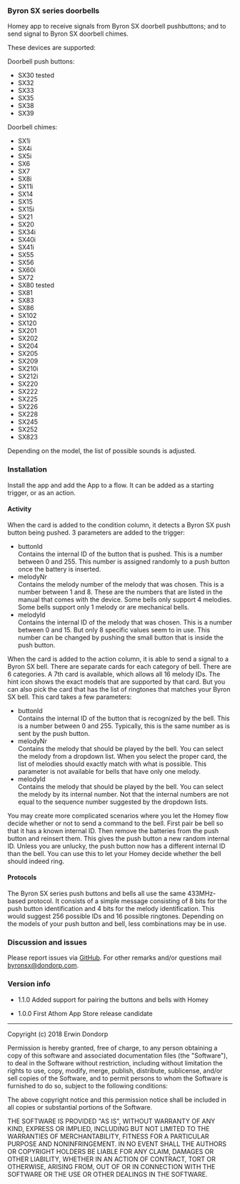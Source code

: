 
### Byron SX series doorbells
Homey app to receive signals from Byron SX doorbell pushbuttons; and to send signal to Byron SX doorbell chimes.

These devices are supported:

Doorbell push buttons:
* SX30 tested
* SX32 
* SX33
* SX35
* SX38
* SX39

Doorbell chimes:
* SX1i
* SX4i
* SX5i
* SX6
* SX7
* SX8i
* SX11i
* SX14
* SX15
* SX15i
* SX21
* SX20
* SX34i
* SX40i
* SX41i
* SX55
* SX56
* SX60i
* SX72
* SX80 tested
* SX81
* SX83
* SX86
* SX102
* SX120
* SX201
* SX202
* SX204
* SX205
* SX209
* SX210i
* SX212i
* SX220
* SX222
* SX225
* SX226
* SX228
* SX245
* SX252
* SX823

Depending on the model, the list of possible sounds is adjusted.

### Installation
Install the app and add the App to a flow. 
It can be added as a starting trigger, or as an action.

#### Activity

When the card is added to the condition column, it detects a Byron SX push button being pushed. 3 parameters are added to the trigger:
* buttonId\
Contains the internal ID of the button that is pushed. This is a number between 0 and 255. This number is assigned randomly to a push button once the battery is inserted.
* melodyNr\
Contains the melody number of the melody that was chosen. This is a number between 1 and 8. These are the numbers that are listed in the manual that comes with the device. Some bells only support 4 melodies. Some bells support only 1 melody or are mechanical bells.
* melodyId\
Contains the internal ID of the melody that was chosen. This is a number between 0 and 15. But only 8 specific values seem to in use. This number can be changed by pushing the small button that is inside the push button.

When the card is added to the action column, it is able to send a signal to a Byron SX bell. There are separate cards for each category of bell. There are 6 categories. A 7th card is available, which allows all 16 melody IDs. The hint icon shows the exact models that are supported by that card. But you can also pick the card that has the list of ringtones that matches your Byron SX bell. This card takes a few parameters:
* buttonId\
Contains the internal ID of the button that is recognized by the bell. This is a number between 0 and 255. Typically, this is the same number as is sent by the push button.
* melodyNr\
Contains the melody that should be played by the bell. You can select the melody from a dropdown list. When you select the proper card, the list of melodies should exactly match with what is possible. This parameter is not available for bells that have only one melody.
* melodyId\
Contains the melody that should be played by the bell. You can select the melody by its internal number. Not that the internal numbers are not equal to the sequence number suggested by the dropdown lists.

You may create more complicated scenarios where you let the Homey flow decide whether or not to send a command to the bell. First pair be bell so that it has a known internal ID. Then remove the batteries from the push button and reinsert them. This gives the push button a new random internal ID. Unless you are unlucky, the push button now has a different internal ID than the bell. You can use this to let your Homey decide whether the bell should indeed ring.

#### Protocols
The Byron SX series push buttons and bells all use the same 433MHz-based protocol. It consists of a simple message consisting of 8 bits for the push button identification and 4 bits for the melody identification. This would suggest 256 possible IDs and 16 possible ringtones. Depending on the models of your push button and bell, less combinations may be in use.

### Discussion and issues
Please report issues via [GitHub](https://github.com/erwindon/com.dondorp.homey.byronsx/issues). For other remarks and/or questions mail byronsx@dondorp.com.

### Version info
* 1.1.0 Added support for pairing the buttons and bells with Homey

* 1.0.0 First Athom App Store release candidate

----------


Copyright (c) 2018 Erwin Dondorp

Permission is hereby granted, free of charge, to any person obtaining a copy of this software and associated documentation files (the "Software"), to deal in the Software without restriction, including without limitation the rights to use, copy, modify, merge, publish, distribute, sublicense, and/or sell copies of the Software, and to permit persons to whom the Software is furnished to do so, subject to the following conditions:

The above copyright notice and this permission notice shall be included in all copies or substantial portions of the Software.

THE SOFTWARE IS PROVIDED "AS IS", WITHOUT WARRANTY OF ANY KIND, EXPRESS OR IMPLIED, INCLUDING BUT NOT LIMITED TO THE WARRANTIES OF MERCHANTABILITY, FITNESS FOR A PARTICULAR PURPOSE AND NONINFRINGEMENT. IN NO EVENT SHALL THE AUTHORS OR COPYRIGHT HOLDERS BE LIABLE FOR ANY CLAIM, DAMAGES OR OTHER LIABILITY, WHETHER IN AN ACTION OF CONTRACT, TORT OR OTHERWISE, ARISING FROM, OUT OF OR IN CONNECTION WITH THE SOFTWARE OR THE USE OR OTHER DEALINGS IN THE SOFTWARE.
